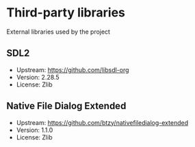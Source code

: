 # Third-party libraries
External libraries used by the project

## SDL2
- Upstream: https://github.com/libsdl-org
- Version: 2.28.5
- License: Zlib

## Native File Dialog Extended
- Upstream: https://github.com/btzy/nativefiledialog-extended
- Version: 1.1.0
- License: Zlib

